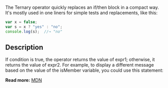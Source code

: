 The Ternary operator quickly replaces an if/then block in a compact way.
It's mostly used in one liners for simple tests and replacements, like this:

```js
var x = false;
var s = x ? "yes" : "no";
console.log(s);  //→ "no"

```
## Description
If condition is true, the operator returns the value of expr1; otherwise, it returns the value of expr2. For example, to display a different message based on the value of the isMember variable, you could use this statement:

**Read more:** [MDN](https://developer.mozilla.org/en-US/docs/Web/JavaScript/Reference/Operators/Conditional_Operator)